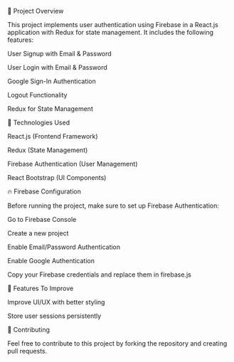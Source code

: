 📌 Project Overview

This project implements user authentication using Firebase in a React.js application with Redux for state management. It includes the following features:

User Signup with Email & Password

User Login with Email & Password

Google Sign-In Authentication

Logout Functionality

Redux for State Management

🚀 Technologies Used

React.js (Frontend Framework)

Redux (State Management)

Firebase Authentication (User Management)

React Bootstrap (UI Components)

🔥 Firebase Configuration

Before running the project, make sure to set up Firebase Authentication:

Go to Firebase Console

Create a new project

Enable Email/Password Authentication

Enable Google Authentication

Copy your Firebase credentials and replace them in firebase.js

🌟 Features To Improve

Improve UI/UX with better styling

Store user sessions persistently

📌 Contributing

Feel free to contribute to this project by forking the repository and creating pull requests.
